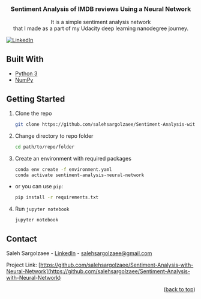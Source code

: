 <h3 align="center">Sentiment Analysis of IMDB reviews Using a Neural Network</h3>

  <p align="center">
    It is a simple sentiment analysis network
    <br/>
that I made as a part of my Udacity deep learning nanodegree journey.
    <br />


[![LinkedIn][linkedin-shield]][linkedin-url]

## Built With

* [Python 3](https://www.python.org/downloads/)
* [NumPy](https://numpy.org/)





<!-- GETTING STARTED -->
## Getting Started


1. Clone the repo
   ```sh
   git clone https://github.com/salehsargolzaee/Sentiment-Analysis-with-Neural-Network
   ```
2. Change directory to repo folder
   ```sh
   cd path/to/repo/folder
   ```
3. Create an environment with required packages
   ```sh
   conda env create -f environment.yaml
   conda activate sentiment-analysis-neural-network
   ```
- or you can use `pip`:

   ```sh
   pip install -r requirements.txt
   ```
4. Run `jupyter notebook`
    
   ```sh
   jupyter notebook
   ```



<!-- CONTACT -->
## Contact

Saleh Sargolzaee - [LinkedIn](https://www.linkedin.com/in/saleh-sargolzaee) - salehsargolzaee@gmail.com

Project Link: [https://github.com/salehsargolzaee/Sentiment-Analysis-with-Neural-Network](https://github.com/salehsargolzaee/Sentiment-Analysis-with-Neural-Network)

<p align="right">(<a href="#top">back to top</a>)</p>





<!-- MARKDOWN LINKS & IMAGES -->

[linkedin-shield]: https://img.shields.io/badge/-LinkedIn-black.svg?style=for-the-badge&logo=linkedin&colorB=555
[linkedin-url]: https://www.linkedin.com/in/saleh-sargolzaee


